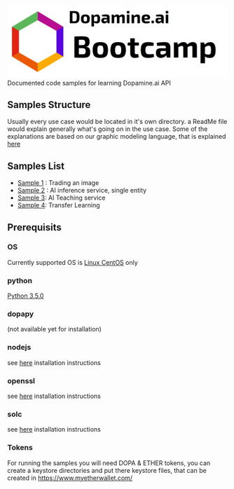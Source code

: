 ![alt text](https://github.com/DopamineAI/bootcamp/blob/master/img/dopamine-ai-bootcamp-white.jpg)
Documented code samples for learning Dopamine.ai API
## Samples Structure
Usually every use case would be located in it's own directory. a ReadMe file would explain generally what's going on in the use case. Some of the explanations are based on our graphic modeling language, that is explained [here](https://github.com/DopamineAI/bootcamp/blob/master/Dopamine%20Modeling%20Language.ipynb)
## Samples List
- [Sample 1](https://github.com/DopamineAI/bootcamp/blob/master/01.%20Simple%20Image%20Trade/Readme_jupyter.ipynb) : Trading an image
- [Sample 2](https://github.com/DopamineAI/bootcamp/blob/master/02.%20Single%20Entity%20AI%20Inference%20Service/ReadMe_jupyter.ipynb) : AI inference service, single entity
- [Sample 3](https://github.com/DopamineAI/bootcamp/blob/master/03.%20Training%20Service:%20Single%20Entity%20%2CNo%20certificates/ReadMe_Jupyter.ipynb): AI Teaching service
- [Sample 4](https://github.com/DopamineAI/bootcamp/blob/19de0dcc74fb1213b7ab2336001eee149a4c23ea/04.%20Decentralized%20AutoML%20Service/ReadMe_Jupyter.ipynb): Transfer Learning
## Prerequisits
### OS
Currently supported OS is [Linux CentOS](https://www.centos.org/download/) only 
### python
[Python 3.5.0](https://www.python.org/downloads/release/python-350/)
### dopapy
(not available yet for installation)
### nodejs 
see [here](https://www.e2enetworks.com/help/knowledge-base/how-to-install-node-js-and-npm-on-centos/) installation instructions
### openssl 
see [here](http://dev.antoinesolutions.com/openssl) installation instructions
### solc
see [here](https://solidity.readthedocs.io/en/v0.3.4/installing-solidity.html) installation instructions
### Tokens
For running the samples you will need DOPA & ETHER tokens, you can create a keystore directories and put there keystore files, that can be created in https://www.myetherwallet.com/

